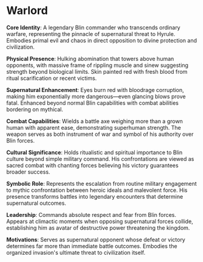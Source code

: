 # Warlord

**Core Identity**: A legendary Blin commander who transcends ordinary warfare, representing the pinnacle of supernatural threat to Hyrule. Embodies primal evil and chaos in direct opposition to divine protection and civilization.

**Physical Presence**: Hulking abomination that towers above human opponents, with massive frame of rippling muscle and sinew suggesting strength beyond biological limits. Skin painted red with fresh blood from ritual scarification or recent victims.

**Supernatural Enhancement**: Eyes burn red with bloodrage corruption, making him exponentially more dangerous—even glancing blows prove fatal. Enhanced beyond normal Blin capabilities with combat abilities bordering on mythical.

**Combat Capabilities**: Wields a battle axe weighing more than a grown human with apparent ease, demonstrating superhuman strength. The weapon serves as both instrument of war and symbol of his authority over Blin forces.

**Cultural Significance**: Holds ritualistic and spiritual importance to Blin culture beyond simple military command. His confrontations are viewed as sacred combat with chanting forces believing his victory guarantees broader success.

**Symbolic Role**: Represents the escalation from routine military engagement to mythic confrontation between heroic ideals and malevolent force. His presence transforms battles into legendary encounters that determine supernatural outcomes.

**Leadership**: Commands absolute respect and fear from Blin forces. Appears at climactic moments when opposing supernatural forces collide, establishing him as avatar of destructive power threatening the kingdom.

**Motivations**: Serves as supernatural opponent whose defeat or victory determines far more than immediate battle outcomes. Embodies the organized invasion's ultimate threat to civilization itself.
